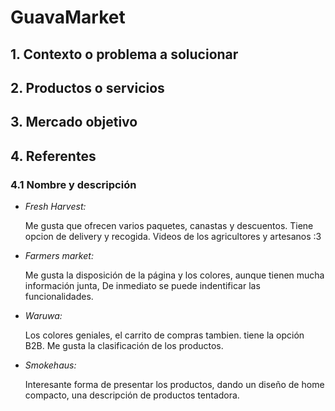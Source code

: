 
# GuavaMarket

## 1. Contexto o problema a solucionar

## 2. Productos o servicios

## 3. Mercado objetivo

## 4. Referentes

### 4.1 Nombre y descripción

* *Fresh Harvest:*

    Me gusta que ofrecen varios paquetes, canastas y descuentos. Tiene opcion de delivery y recogida. Videos de los agricultores y artesanos :3

* *Farmers market:*

    Me gusta la disposición de la página y los colores, aunque tienen mucha información junta, De inmediato se puede indentificar las funcionalidades.

* *Waruwa:*

    Los colores geniales, el carrito de compras tambien. tiene la opción B2B. Me gusta la clasificación de los productos.

* *Smokehaus:*

    Interesante forma de presentar los productos, dando un diseño de home compacto, una descripción de productos tentadora.
